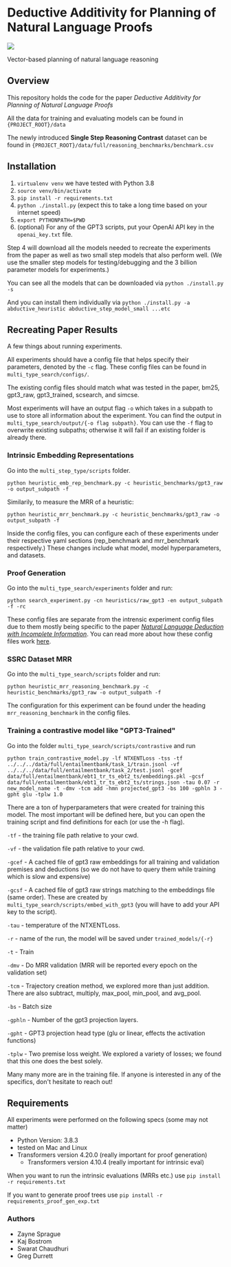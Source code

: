 # Deductive Additivity for Planning of Natural Language Proofs


<image src="./figs/diagram.png"></image>

Vector-based planning of natural language reasoning

## Overview

This repository holds the code for the paper _Deductive Additivity for Planning of Natural Language Proofs_

All the data for training and evaluating models can be found in `{PROJECT_ROOT}/data`

The newly introduced **Single Step Reasoning Contrast** dataset can be found in `{PROJECT_ROOT}/data/full/reasoning_benchmarks/benchmark.csv`

## Installation

1. `virtualenv venv` we have tested with Python 3.8
2. `source venv/bin/activate`
3. `pip install -r requirements.txt`
4. `python ./install.py` (expect this to take a long time based on your internet speed)
5. `export PYTHONPATH=$PWD`
6. (optional) For any of the GPT3 scripts, put your OpenAI API key in the `openai_key.txt` file.

Step 4 will download all the models needed to recreate the experiments from the paper as well as two small step models
that also perform well.  (We use the smaller step models for testing/debugging and the 3 billion parameter models for
experiments.)

You can see all the models that can be downloaded via
`python ./install.py -s` 

And you can install them individually via
`python ./install.py -a abductive_heuristic abductive_step_model_small ...etc`

## Recreating Paper Results

A few things about running experiments.

All experiments should have a config file that helps specify their parameters, denoted by the `-c` flag.  These config files can be found in `multi_type_search/configs/`.

The existing config files should match what was tested in the paper, bm25, gpt3_raw, gpt3_trained, scsearch, and simcse.

Most experiments will have an output flag `-o` which takes in a subpath to use to store all information about the experiment.  You can find the output in `multi_type_search/output/{-o flag subpath}`.  You can use the `-f` flag to overwrite existing subpaths; otherwise it will fail if an existing folder is already there.

### Intrinsic Embedding Representations

Go into the `multi_step_type/scripts` folder.

```shell
python heuristic_emb_rep_benchmark.py -c heuristic_benchmarks/gpt3_raw -o output_subpath -f
```

Similarily, to measure the MRR of a heuristic:

```shell
python heuristic_mrr_benchmark.py -c heuristic_benchmarks/gpt3_raw -o output_subpath -f
```

Inside the config files, you can configure each of these experiments under their respective yaml sections (rep_benchmark and mrr_benchmark respectively.)  These changes include what model, model hyperparameters, and datasets.

### Proof Generation

Go into the `multi_type_search/experiments` folder and run:

```shell
python search_experiment.py -cn heuristics/raw_gpt3 -en output_subpath -f -rc
```

These config files are separate from the intrensic experiment config files due to them mostly being specific to the paper [_Natural Language Deduction with Incomplete Information_](https://arxiv.org/abs/2211.00614).  You can read more about how these config files work [here](https://github.com/Zayne-sprague/Natural_Language_Deduction_with_Incomplete_Information).

### SSRC Dataset MRR

Go into the `multi_type_search/scripts` folder and run:

```shell
python heuristic_mrr_reasoning_benchmark.py -c heuristic_benchmarks/gpt3_raw -o output_subpath -f
 ```

The configuration for this experiment can be found under the heading `mrr_reasoning_benchmark` in the config files.

### Training a contrastive model like "GPT3-Trained"

Go into the folder `multi_type_search/scripts/contrastive` and run

```shell
python train_contrastive_model.py -lf NTXENTLoss -tss -tf ../../../data/full/entailmentbank/task_1/train.jsonl -vf ../../../data/full/entailmentbank/task_2/test.jsonl -gcef data/full/entailmentbank/ebt1_tr_ts_ebt2_ts/embeddings.pkl -gcsf data/full/entailmentbank/ebt1_tr_ts_ebt2_ts/strings.json -tau 0.07 -r new_model_name -t -dmv -tcm add -hmn projected_gpt3 -bs 100 -gphln 3 -gpht glu -tplw 1.0
```

There are a ton of hyperparameters that were created for training this model.  The most important will be defined here, but you can open the training script and find definitions for each (or use the -h flag).

`-tf` - the training file path relative to your cwd.

`-vf` - the validation file path relative to your cwd.

`-gcef` - A cached file of gpt3 raw embeddings for all training and validation premises and deductions (so we do not have to query them while training which is slow and expensive)

`-gcsf` - A cached file of gpt3 raw strings matching to the embeddings file (same order).  These are created by `multi_type_search/scripts/embed_with_gpt3` (you will have to add your API key to the script).

`-tau` - temperature of the NTXENTLoss. 

`-r` - name of the run, the model will be saved under `trained_models/{-r}`

`-t` - Train

`-dmv` - Do MRR validation (MRR will be reported every epoch on the validation set)

`-tcm` - Trajectory creation method, we explored more than just addition. There are also subtract, multiply, max_pool, min_pool, and avg_pool.

`-bs` - Batch size

`-gphln` - Number of the gpt3 projection layers.

`-gpht` - GPT3 projection head type (glu or linear, effects the activation functions)

`-tplw` - Two premise loss weight.  We explored a variety of losses; we found that this one does the best solely.

Many many more are in the training file.  If anyone is interested in any of the specifics, don't hesitate to reach out!


## Requirements
All experiments were performed on the following specs (some may not matter)

- Python Version: 3.8.3
- tested on Mac and Linux
- Transformers version 4.20.0 (really important for proof generation)
    - Transformers version 4.10.4 (really important for intrinsic eval)

When you want to run the intrinsic evaluations (MRRs etc.) use `pip install -r requirements.txt`

If you want to generate proof trees use `pip install -r requirements_proof_gen_exp.txt`

### Authors
- Zayne Sprague
- Kaj Bostrom
- Swarat Chaudhuri
- Greg Durrett


